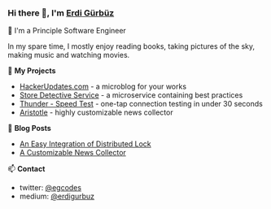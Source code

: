 ### Hi there 👋, I'm [Erdi Gürbüz](https://egcodes.blogspot.com)


🔭 I'm a Principle Software Engineer

In my spare time, I mostly enjoy reading books, 
taking pictures of the sky, making music and watching movies.

🌱 **My Projects**
- [HackerUpdates.com](https://www.hackerupdates.com) - a microblog for your works
- [Store Detective Service](https://github.com/egcodes/store-detective-service) - a microservice containing best practices
- [Thunder - Speed Test](https://github.com/egcodes/speed-test) - one-tap connection testing in under 30 seconds
- [Aristotle](https://github.com/egcodes/aristotle) - highly customizable news collector


📕 **Blog Posts**
<!-- BLOG-POST-LIST:START -->
- [An Easy Integration of Distributed Lock](https://medium.com/sahibinden-technology/an-easy-integration-of-distributed-lock-4b19a704ce49)
- [A Customizable News Collector](https://medium.com/@erdigurbuz/a-customizable-news-collector-c29ba99d3fa8)
<!-- BLOG-POST-LIST:END -->


📫 **Contact**
- twitter: [@egcodes](https://twitter.com/egcodes)
- medium: [@erdigurbuz](https://medium.com/@erdigurbuz)

